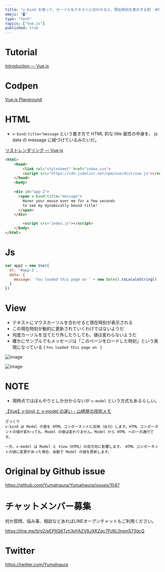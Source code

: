 ```yaml
---
title: "v-bind を使って、カーソルをテキストに合わせると、現在時刻を表示する例  #Vue.js のチュートリアルを Codepen でやる "
emoji: "🖥"
type: "tech"
topics: ["Vue.js"]
published: true
---
```


# Tutorial

[Introduction — Vue.js](https://vuejs.org/v2/guide/)

# Codpen

[Vue.js Playground](https://codepen.io/yumainaura/pen/mgeVdq?editors=1010)

# HTML

- `v-bind:title="message` という書き方で HTML 的な title 属性の中身を、 js data の message に紐づけているみたいだ。

[リストレンダリング — Vue.js](https://jp.vuejs.org/v2/guide/list.html)

```html
<html>
    <head>
        <link rel="stylesheet" href="index.css">
        <script src="https://cdn.jsdelivr.net/npm/vue/dist/vue.js"></script>
    </head>
    <body>
        
    <div id="app-2">
      <span v-bind:title="message">
        Hover your mouse over me for a few seconds
        to see my dynamically bound title!
      </span>
    </div>

        <script src="index.js"></script>
    </body>
</html>
```


# Js

```js
var app2 = new Vue({
  el: '#app-2',
  data: {
    message: 'You loaded this page on ' + new Date().toLocaleString()
  }
})
```

# View

- テキストにマウスカーソルを合わせると現在時刻が表示される
- この現在時刻が動的に更新されていくわけではないようだ
- 何度カーソルを当てたり外したりしても、値は変わらないようだ
- 確かにサンプルでもメッセージは「このページをロードした時刻」という表現になっている ( `You loaded this page on ` ) 

![image](https://user-images.githubusercontent.com/13635059/55446842-5e140280-55fc-11e9-8386-f45d998ca785.png)

![image](https://user-images.githubusercontent.com/13635059/55446897-8a2f8380-55fc-11e9-9e4c-64a655e87ebb.png)

# NOTE

- 現時点ではぼんやりとしか分からないが `v-model` という方式もあるらしい。

[【Vue】v-bind と v-model の違い - 山崎屋の技術メモ](https://www.shookuro.com/entry/2018/09/09/100908)

```
ざっくり
v-bind は Model の値を HTML コンポーネントに反映（出力）します。HTML コンポーネントの値が変わっても、Model の値は変わりません。Model から HTML への一方通行です。

一方、v-model は Model と View（HTML）の双方向に影響します。 HTML コンポーネントの値に変更があった場合、自動で Model の値を更新します。
```


# Original by Github issue

https://github.com/YumaInaura/YumaInaura/issues/1047








<!-- Update From Qiita API -->

# チャットメンバー募集


何か質問、悩み事、相談などあればLINEオープンチャットもご利用ください。

https://line.me/ti/g2/eEPltQ6Tzh3pYAZV8JXKZqc7PJ6L0rpm573dcQ





# Twitter


https://twitter.com/YumaInaura


<!-- Update From Qiita API -->


